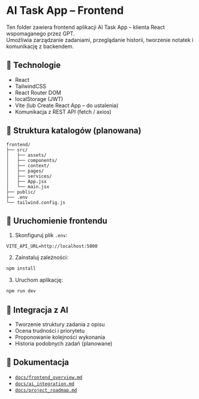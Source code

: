 # AI Task App – Frontend

Ten folder zawiera frontend aplikacji AI Task App – klienta React wspomaganego przez GPT.  
Umożliwia zarządzanie zadaniami, przeglądanie historii, tworzenie notatek i komunikację z backendem.

## 🎨 Technologie

- React
- TailwindCSS
- React Router DOM
- localStorage (JWT)
- Vite (lub Create React App – do ustalenia)
- Komunikacja z REST API (fetch / axios)

## 📁 Struktura katalogów (planowana)

```
frontend/
├── src/
│   ├── assets/
│   ├── components/
│   ├── context/
│   ├── pages/
│   ├── services/
│   ├── App.jsx
│   └── main.jsx
├── public/
├── .env
└── tailwind.config.js
```

## 🚀 Uruchomienie frontendu

1. Skonfiguruj plik `.env`:

```
VITE_API_URL=http://localhost:5000
```

2. Zainstaluj zależności:

```bash
npm install
```

3. Uruchom aplikację:

```bash
npm run dev
```

## 🧠 Integracja z AI

- Tworzenie struktury zadania z opisu
- Ocena trudności i priorytetu
- Proponowanie kolejności wykonania
- Historia podobnych zadań (planowane)

## 📄 Dokumentacja

- [`docs/frontend_overview.md`](../docs/frontend_overview.md)
- [`docs/ai_integration.md`](../docs/ai_integration.md)
- [`docs/project_roadmap.md`](../docs/project_roadmap.md)
